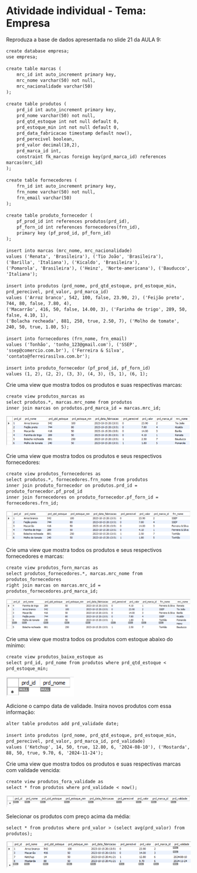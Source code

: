 # Atividade individual - Tema: Empresa

Reproduza a base de dados apresentada no slide 21 da AULA 9:

```
create database empresa;
use empresa;

create table marcas (
	mrc_id int auto_increment primary key,
    mrc_nome varchar(50) not null,
    mrc_nacionalidade varchar(50)
);

create table produtos (
	prd_id int auto_increment primary key,
    prd_nome varchar(50) not null,
    prd_qtd_estoque int not null default 0,
    prd_estoque_min int not null default 0,
    prd_data_fabricacao timestamp default now(),
    prd_perecivel boolean,
    prd_valor decimal(10,2),
    prd_marca_id int,
    constraint fk_marcas foreign key(prd_marca_id) references marcas(mrc_id)
);

create table fornecedores (
	frn_id int auto_increment primary key,
    frn_nome varchar(50) not null,
    frn_email varchar(50)
);

create table produto_fornecedor (
	pf_prod_id int references produtos(prd_id),
    pf_forn_id int references fornecedores(frn_id),
    primary key (pf_prod_id, pf_forn_id)
);

insert into marcas (mrc_nome, mrc_nacionalidade)
values ('Renata', 'Brasileira'), ('Tio João', 'Brasileira'), ('Barilla', 'Italiana'), ('Kicaldo', 'Brasileira'),
('Pomarola', 'Brasileira'), ('Heinz', 'Norte-americana'), ('Bauducco', 'Italiana');

insert into produtos (prd_nome, prd_qtd_estoque, prd_estoque_min, prd_perecivel, prd_valor, prd_marca_id)
values ('Arroz branco', 542, 100, false, 23.90, 2), ('Feijão preto', 744, 80, false, 7.80, 4),
('Macarrão', 416, 50, false, 14.00, 3), ('Farinha de trigo', 289, 50, false, 4.10, 1),
('Bolacha recheada', 881, 250, true, 2.50, 7), ('Molho de tomate', 240, 50, true, 1.80, 5);

insert into fornecedores (frn_nome, frn_email)
values ('Tonhão', 'tonho_123@gmail.com'), ('SSEP', 'ssep@comercio.com.br'), ('Ferreira & Silva', 'contato@ferreirasilva.com.br');

insert into produto_fornecedor (pf_prod_id, pf_forn_id)
values (1, 2), (2, 2), (3, 3), (4, 3), (5, 1), (6, 1);
```


Crie uma view que mostra todos os produtos e suas respectivas marcas:
```
create view produtos_marcas as
select produtos.*, marcas.mrc_nome from produtos
inner join marcas on produtos.prd_marca_id = marcas.mrc_id;
```
![print](produtos_marcas.png)

Crie uma view que mostra todos os produtos e seus respectivos fornecedores:
```
create view produtos_fornecedores as
select produtos.*, fornecedores.frn_nome from produtos
inner join produto_fornecedor on produtos.prd_id = produto_fornecedor.pf_prod_id
inner join fornecedores on produto_fornecedor.pf_forn_id = fornecedores.frn_id;
```
![print](produtos_fornecedores.png)

Crie uma view que mostra todos os produtos e seus respectivos fornecedores e marcas:
```
create view produtos_forn_marcas as
select produtos_fornecedores.*, marcas.mrc_nome from produtos_fornecedores
right join marcas on marcas.mrc_id = produtos_fornecedores.prd_marca_id;
```
![print](produtos_forn_marcas.png)

Crie uma view que mostra todos os produtos com estoque abaixo do mínimo:
```
create view produtos_baixo_estoque as
select prd_id, prd_nome from produtos where prd_qtd_estoque < prd_estoque_min;
```
![print](produtos_baixo_estoque.png)

Adicione o campo data de validade. Insira novos produtos com essa informação:
```
alter table produtos add prd_validade date;

insert into produtos (prd_nome, prd_qtd_estoque, prd_estoque_min, prd_perecivel, prd_valor, prd_marca_id, prd_validade)
values ('Ketchup', 14, 50, true, 12.80, 6, '2024-08-10'), ('Mostarda', 88, 50, true, 9.70, 6, '2024-11-24');
```

Crie uma view que mostra todos os produtos e suas respectivas marcas com validade vencida:
```
create view produtos_fora_validade as
select * from produtos where prd_validade < now();
```
![print](produtos_fora_validade.png)

Selecionar os produtos com preço acima da média:
```
select * from produtos where prd_valor > (select avg(prd_valor) from produtos);
```
![print](produtos_acima_da_media.png)
